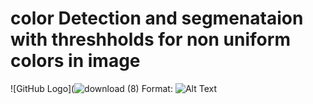 # color Detection and segmenataion with threshholds for non uniform colors in image
![GitHub Logo](![download (8)](https://user-images.githubusercontent.com/45369296/112480505-65e38900-8d76-11eb-8f5e-5a47273e7d1a.png)
Format: ![Alt Text](url)
